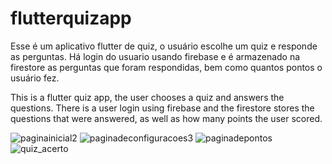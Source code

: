 # flutterquizapp

Esse é um aplicativo flutter de quiz, o usuário escolhe um quiz e responde as perguntas. 
Há login do usuario usando firebase e é armazenado na firestore as perguntas que foram respondidas, bem como quantos pontos o usuário fez.

This is a flutter quiz app, the user chooses a quiz and answers the questions. There is a user login using firebase and the firestore stores the questions that were answered, as well as how many points the user scored.


![paginainicial2](https://github.com/guilherme8portes/flutterquizapp/assets/137653762/e4a16f88-0728-400b-a80b-bc5dc1aba142)
![paginadeconfiguracoes3](https://github.com/guilherme8portes/flutterquizapp/assets/137653762/3d36d886-113c-48f9-a429-579db874c2da)
![paginadepontos](https://github.com/guilherme8portes/flutterquizapp/assets/137653762/5144735c-0728-4b52-83c0-2c20cd234139)
![quiz_acerto](https://github.com/guilherme8portes/flutterquizapp/assets/137653762/98b4602e-f305-4764-a699-c9bbf3d8185e)
